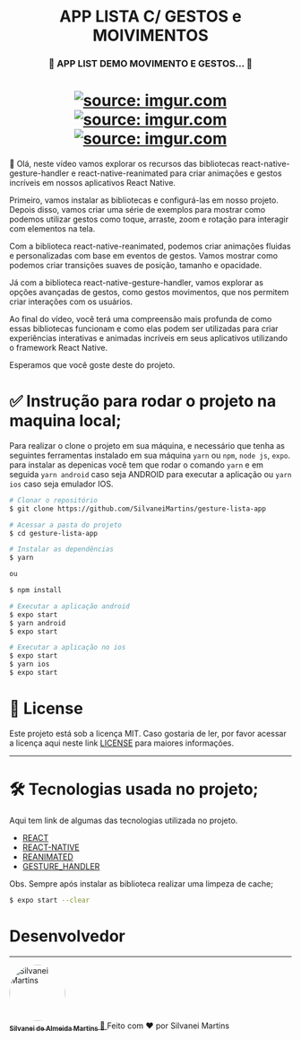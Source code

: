 <h1 align="center">
   APP LISTA C/ GESTOS e MOIVIMENTOS
</h1>

<h3 align="center">
	🚧  APP LIST DEMO MOVIMENTO E GESTOS...  🚧
</h3>

<h1 align="center">
    <a href="https://imgur.com/mnCUYMh"><img src="https://i.imgur.com/mnCUYMh.png" title="source: imgur.com" /></a>
    <br />
    <a href="https://imgur.com/ZsSwjG7"><img src="https://i.imgur.com/ZsSwjG7.png" title="source: imgur.com" /></a>
    <br />
    <a href="https://imgur.com/CFvfOZK"><img src="https://i.imgur.com/CFvfOZK.png" title="source: imgur.com" /></a>
</h1>


🚀 Olá, neste vídeo vamos explorar os recursos das bibliotecas react-native-gesture-handler e react-native-reanimated para criar animações e gestos incríveis em nossos aplicativos React Native.

Primeiro, vamos instalar as bibliotecas e configurá-las em nosso projeto. Depois disso, vamos criar uma série de exemplos para mostrar como podemos utilizar gestos como toque, arraste, zoom e rotação para interagir com elementos na tela.

Com a biblioteca react-native-reanimated, podemos criar animações fluidas e personalizadas com base em eventos de gestos. Vamos mostrar como podemos criar transições suaves de posição, tamanho e opacidade.

Já com a biblioteca react-native-gesture-handler, vamos explorar as opções avançadas de gestos, como gestos movimentos, que nos permitem criar interações com os usuários.

Ao final do vídeo, você terá uma compreensão mais profunda de como essas bibliotecas funcionam e como elas podem ser utilizadas para criar experiências interativas e animadas incríveis em seus aplicativos utilizando o framework React Native.

Esperamos que você goste deste do projeto.


# ✅ Instrução para rodar o projeto na maquina local;

Para realizar o clone o projeto em sua máquina, e necessário que tenha as seguintes ferramentas instalado em sua máquina `yarn` ou `npm`, `node js`, `expo`. para instalar as depenicas você tem que rodar o comando `yarn` e em seguida `yarn android` caso seja ANDROID para executar a aplicação ou `yarn ios` caso seja emulador IOS.


```bash
# Clonar o repositório
$ git clone https://github.com/SilvaneiMartins/gesture-lista-app

# Acessar a pasta do projeto
$ cd gesture-lista-app

# Instalar as dependências
$ yarn

ou

$ npm install

# Executar a aplicação android
$ expo start
$ yarn android
$ expo start

# Executar a aplicação no ios
$ expo start
$ yarn ios
$ expo start
```

# :memo: License

Este projeto está sob a licença MIT. Caso gostaria de ler, por favor acessar a licença aqui neste link [LICENSE](https://github.com/SilvaneiMartins/gesture-lista-app/blob/master/LICENSE) para maiores informações.

---

# 🛠 Tecnologias usada no projeto;

Aqui tem link de algumas das tecnologias utilizada no projeto.

-   [REACT](https://pt-br.reactjs.org)
-   [REACT-NATIVE](https://reactnative.dev/)
-   [REANIMATED](https://github.com/software-mansion/react-native-reanimated)
-   [GESTURE_HANDLER](https://github.com/software-mansion/react-native-gesture-handler)

Obs. Sempre após instalar as biblioteca realizar uma limpeza de cache;

```BASH
$ expo start --clear
```

# Desenvolvedor

---

<a href="https://github.com/SilvaneiMartins">
    <img
        style="border-radius:50%"
        src="https://github.com/SilvaneiMartins.png"
        width="100px;"
        alt="Silvanei Martins"
    />
    <br />
    <sub>
        <b>Silvanei de Almeida Martins</b>
    </sub>
</a>
     <a href="https://github.com/SilvaneiMartins" title="Silvanei martins" >
    🚀
 </a>
Feito com ❤️ por Silvanei Martins
